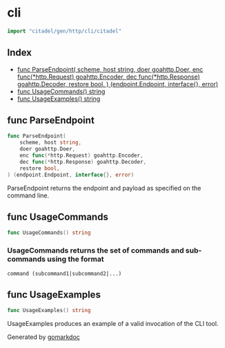 <!-- Code generated by gomarkdoc. DO NOT EDIT -->

# cli

```go
import "citadel/gen/http/cli/citadel"
```

## Index

- [func ParseEndpoint(
    scheme, host string,
    doer goahttp.Doer,
    enc func(*http.Request) goahttp.Encoder,
    dec func(*http.Response) goahttp.Decoder,
    restore bool,
) (endpoint.Endpoint, interface{}, error)](<#func-parseendpoint>)
- [func UsageCommands() string](<#func-usagecommands>)
- [func UsageExamples() string](<#func-usageexamples>)


## func ParseEndpoint

```go
func ParseEndpoint(
    scheme, host string,
    doer goahttp.Doer,
    enc func(*http.Request) goahttp.Encoder,
    dec func(*http.Response) goahttp.Decoder,
    restore bool,
) (endpoint.Endpoint, interface{}, error)
```

ParseEndpoint returns the endpoint and payload as specified on the command line\.

## func UsageCommands

```go
func UsageCommands() string
```

### UsageCommands returns the set of commands and sub\-commands using the format

```
command (subcommand1|subcommand2|...)
```

## func UsageExamples

```go
func UsageExamples() string
```

UsageExamples produces an example of a valid invocation of the CLI tool\.



Generated by [gomarkdoc](<https://github.com/princjef/gomarkdoc>)
